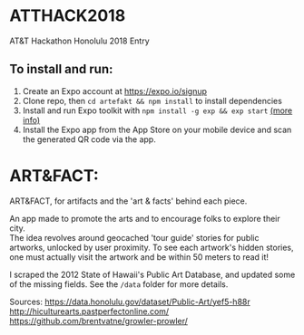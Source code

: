 # ATTHACK2018
AT&amp;T Hackathon Honolulu 2018 Entry  

## To install and run:

1. Create an Expo account at https://expo.io/signup  
2. Clone repo, then `cd artefakt && npm install` to install dependencies  
3. Install and run Expo toolkit with `npm install -g exp && exp start`  [(more info)](https://docs.expo.io/versions/latest/guides/exp-cli.html#installation)
4. Install the Expo app from the App Store on your mobile device and scan the generated QR code via the app.

# ART&FACT: 

ART&FACT, for artifacts and the 'art & facts' behind each piece.  

An app made to promote the arts and to encourage folks to explore their city.  
The idea revolves around geocached 'tour guide' stories for public artworks, unlocked by user proximity. To see each artwork's hidden stories, one must actually visit the artwork and be within 50 meters to read it!

I scraped the 2012 State of Hawaii's Public Art Database, and updated some of the missing fields. See the `/data` folder for more details.  

Sources:
https://data.honolulu.gov/dataset/Public-Art/yef5-h88r  
http://hiculturearts.pastperfectonline.com/  
https://github.com/brentvatne/growler-prowler/  
